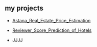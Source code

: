 ## my projects

* [Astana_Real_Estate_Price_Estimation](https://github.com/ZhanarBaken/Astana_Real_Estate_Price_Estimation)

* [Reviewer_Score_Prediction_of_Hotels](https://github.com/ZhanarBaken/prediction_hotel_rating)

* JJJJ
